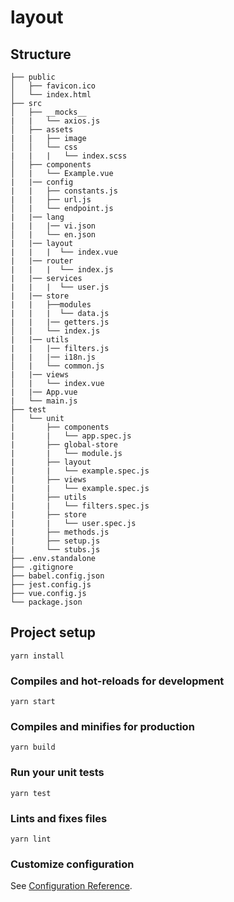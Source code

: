 # layout
## Structure
```
├── public 
│   ├── favicon.ico                 
│   └── index.html 
├── src
│   ├── __mocks__
|   |   └── axios.js                       
│   ├── assets
|   |   ├── image
│   │   └── css
|   |   |   └── index.scss                 
│   ├── components    
│   |   └── Example.vue            
|   |── config
|   |   ├── constants.js
|   |   ├── url.js
│   |   └── endpoint.js
|   |── lang
|   |   |── vi.json
│   |   └── en.json
|   |── layout
|   |   |  └── index.vue
|   |── router
|   |   |  └── index.js
|   |── services
|   |   |  └── user.js
|   |── store
|   |   ├──modules
|   |   |  └── data.js
|   |   |── getters.js
│   |   └── index.js
|   |── utils
|   |   |── filters.js
|   |   |── i18n.js
│   |   └── common.js
|   |── views
│   |   └── index.vue
|   |── App.vue
|   └── main.js
├── test 
│   └── unit               
|       ├── components
|       |   └── app.spec.js
|       ├── global-store
|       |   └── module.js
|       ├── layout
|       |   └── example.spec.js
|       ├── views
|       |   └── example.spec.js
|       ├── utils
|       |   └── filters.spec.js
|       ├── store
|       |   └── user.spec.js
|       ├── methods.js
|       ├── setup.js
|       └── stubs.js
├── .env.standalone
├── .gitignore
├── babel.config.json
├── jest.config.js
├── vue.config.js
└── package.json
```
## Project setup
```
yarn install
```

### Compiles and hot-reloads for development
```
yarn start
```

### Compiles and minifies for production
```
yarn build
```
### Run your unit tests
```
yarn test
```

### Lints and fixes files
```
yarn lint
```

### Customize configuration
See [Configuration Reference](https://cli.vuejs.org/config/).
